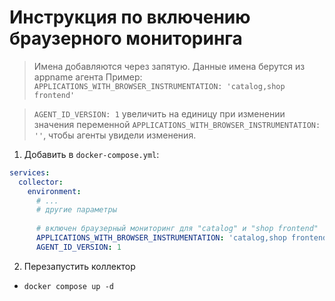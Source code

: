 # Инструкция по включению браузерного мониторинга

> Имена добавляются через запятую. Данные имена берутся из appname агента  Пример: `APPLICATIONS_WITH_BROWSER_INSTRUMENTATION: 'catalog,shop frontend'`

>`AGENT_ID_VERSION: 1` увеличить на единицу при изменении значения переменной `APPLICATIONS_WITH_BROWSER_INSTRUMENTATION: ''`, чтобы агенты увидели изменения.

1. Добавить в `docker-compose.yml`:

```yaml
services:
  collector:
    environment:
      # ...
      # другие параметры
      
      # включен браузерный мониторинг для "catalog" и "shop frontend" 
      APPLICATIONS_WITH_BROWSER_INSTRUMENTATION: 'catalog,shop frontend'
      AGENT_ID_VERSION: 1

```

2. Перезапустить коллектор 
- `docker compose up -d`
